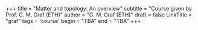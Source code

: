 +++
title = "Matter and topology: An overview"
subtitle = "Course given by Prof. G. M. Graf (ETH)"
author = "G. M. Graf (ETH)"
draft = false
LinkTitle = "graf"
tags = 'course'
begin = "TBA"
end = "TBA"
+++



